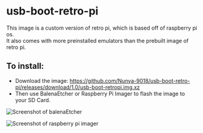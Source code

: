 # usb-boot-retro-pi
This image is a custom version of retro pi, which is based off of raspberry pi os.  
It also comes with more preinstalled emulators than the prebuilt image of retro pi.

## To install: 
 - Download the image: https://github.com/Nunya-9018/usb-boot-retro-pi/releases/download/1.0/usb-boot-retropi.img.xz  
 - Then use BalenaEtcher or Raspberry Pi Imager to flash the image to your SD Card.

![Screenshot of balenaEtcher](https://i.imgur.com/jGpdUqj.png)

![Screenshot of raspberry pi imager](https://i.imgur.com/se4UQId.png)

